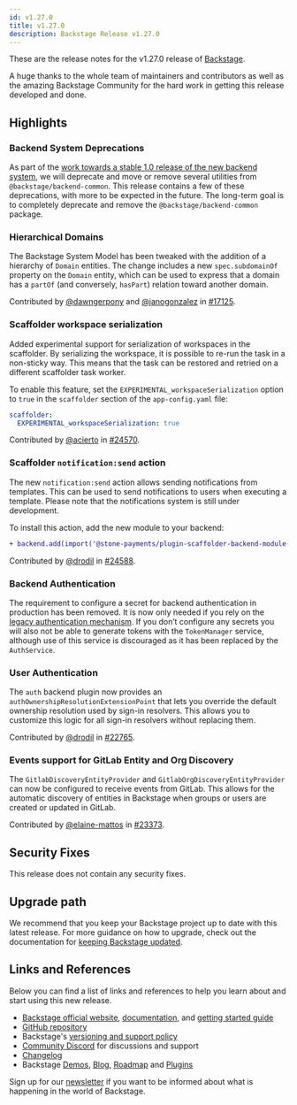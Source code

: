 ```yaml
---
id: v1.27.0
title: v1.27.0
description: Backstage Release v1.27.0
---
```


These are the release notes for the v1.27.0 release of [Backstage](https://backstage.io/).

A huge thanks to the whole team of maintainers and contributors as well as the amazing Backstage Community for the hard work in getting this release developed and done.

## Highlights

### Backend System Deprecations

As part of the [work towards a stable 1.0 release of the new backend system](https://github.com/backstage/backstage/issues/24493), we will deprecate and move or remove several utilities from `@backstage/backend-common`. This release contains a few of these deprecations, with more to be expected in the future. The long-term goal is to completely deprecate and remove the `@backstage/backend-common` package.

### Hierarchical Domains

The Backstage System Model has been tweaked with the addition of a hierarchy of `Domain` entities. The change includes a new `spec.subdomainOf` property on the `Domain` entity, which can be used to express that a domain has a `partOf` (and conversely, `hasPart`) relation toward another domain.

Contributed by [@dawngerpony](https://github.com/dawngerpony) and [@janogonzalez](https://github.com/janogonzalez) in [#17125](https://github.com/backstage/backstage/pull/17125).

### Scaffolder workspace serialization

Added experimental support for serialization of workspaces in the scaffolder. By serializing the workspace, it is possible to re-run the task in a non-sticky way. This means that the task can be restored and retried on a different scaffolder task worker.

To enable this feature, set the `EXPERIMENTAL_workspaceSerialization` option to `true` in the `scaffolder` section of the `app-config.yaml` file:

```yaml
scaffolder:
  EXPERIMENTAL_workspaceSerialization: true
```

Contributed by [@acierto](https://github.com/acierto) in [#24570](https://github.com/backstage/backstage/pull/24570).

### Scaffolder `notification:send` action

The new `notification:send` action allows sending notifications from templates. This can be used to send notifications to users when executing a template. Please note that the notifications system is still under development.

To install this action, add the new module to your backend:

```diff
+ backend.add(import('@stone-payments/plugin-scaffolder-backend-module-notifications'));
```

Contributed by [@drodil](https://github.com/drodil) in [#24588](https://github.com/backstage/backstage/pull/24588).

### Backend Authentication

The requirement to configure a secret for backend authentication in production has been removed. It is now only needed if you rely on the [legacy authentication mechanism](https://backstage.io/docs/auth/service-to-service-auth#external-callers-legacy). If you don’t configure any secrets you will also not be able to generate tokens with the `TokenManager` service, although use of this service is discouraged as it has been replaced by the `AuthService`.

### User Authentication

The `auth` backend plugin now provides an `authOwnershipResolutionExtensionPoint` that lets you override the default ownership resolution used by sign-in resolvers. This allows you to customize this logic for all sign-in resolvers without replacing them.

Contributed by [@drodil](https://github.com/drodil) in [#22765](https://github.com/backstage/backstage/pull/22765).

### Events support for GitLab Entity and Org Discovery

The `GitlabDiscoveryEntityProvider` and `GitlabOrgDiscoveryEntityProvider` can now be configured to receive events from GitLab. This allows for the automatic discovery of entities in Backstage when groups or users are created or updated in GitLab.

Contributed by [@elaine-mattos](https://github.com/elaine-mattos) in [#23373](https://github.com/backstage/backstage/pull/23373).

## Security Fixes

This release does not contain any security fixes.

## Upgrade path

We recommend that you keep your Backstage project up to date with this latest release. For more guidance on how to upgrade, check out the documentation for [keeping Backstage updated](https://backstage.io/docs/getting-started/keeping-backstage-updated).

## Links and References

Below you can find a list of links and references to help you learn about and start using this new release.

- [Backstage official website](https://backstage.io/), [documentation](https://backstage.io/docs/), and [getting started guide](https://backstage.io/docs/getting-started/)
- [GitHub repository](https://github.com/backstage/backstage)
- Backstage's [versioning and support policy](https://backstage.io/docs/overview/versioning-policy)
- [Community Discord](https://discord.gg/backstage-687207715902193673) for discussions and support
- [Changelog](https://github.com/backstage/backstage/tree/master/docs/releases/v1.27.0-changelog.md)
- Backstage [Demos](https://backstage.io/demos), [Blog](https://backstage.io/blog), [Roadmap](https://backstage.io/docs/overview/roadmap) and [Plugins](https://backstage.io/plugins)

Sign up for our [newsletter](https://info.backstage.spotify.com/newsletter_subscribe) if you want to be informed about what is happening in the world of Backstage.
